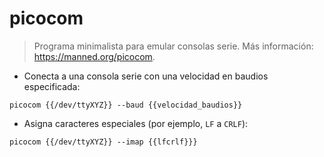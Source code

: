 # picocom

> Programa minimalista para emular consolas serie.
> Más información: <https://manned.org/picocom>.

- Conecta a una consola serie con una velocidad en baudios especificada:

`picocom {{/dev/ttyXYZ}} --baud {{velocidad_baudios}}`

- Asigna caracteres especiales (por ejemplo, `LF` a `CRLF`):

`picocom {{/dev/ttyXYZ}} --imap {{lfcrlf}}}`

